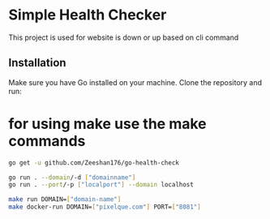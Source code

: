 # Simple Health Checker

This project is used for website is down or up based on cli command

## Installation

Make sure you have Go installed on your machine. Clone the repository and run:
# for using make use the make commands
```bash
go get -u github.com/Zeeshan176/go-health-check

go run . --domain/-d ["domainname"]
go run . --port/-p ["localport"] --domain localhost

make run DOMAIN=["domain-name"]
make docker-run DOMAIN=["pixelque.com"] PORT=["8081"]
```
